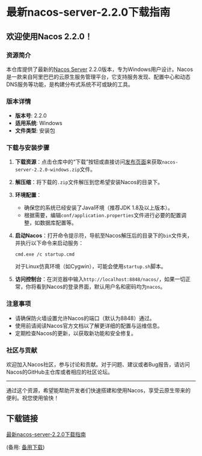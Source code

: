 # 最新nacos-server-2.2.0下载指南

## 欢迎使用Nacos 2.2.0！

### 资源简介

本仓库提供了最新的[Nacos Server](https://github.com/alibaba/nacos) 2.2.0版本，专为Windows用户设计。Nacos是一款来自阿里巴巴的云原生服务管理平台，它支持服务发现、配置中心和动态DNS服务等功能，是构建分布式系统不可或缺的工具。

### 版本详情

- **版本号**: 2.2.0
- **适用系统**: Windows
- **文件类型**: 安装包

### 下载与安装步骤

1. **下载资源**：点击仓库中的“下载”按钮或直接访问[发布页面](链接请根据实际情况添加)来获取`nacos-server-2.2.0-windows.zip`文件。
   
2. **解压缩**：将下载的`.zip`文件解压到您希望安装Nacos的目录下。

3. **环境配置**：
   - 确保您的系统已经安装了Java环境（推荐JDK 1.8及以上版本）。
   - 根据需要，编辑`conf/application.properties`文件进行必要的配置调整，如数据库配置等。

4. **启动Nacos**：打开命令提示符，导航至Nacos解压后的目录下的`bin`文件夹，并执行以下命令来启动服务：
   ```shell
   cmd.exe /c startup.cmd
   ```
   对于Linux仿真环境（如Cygwin），可能会使用`startup.sh`脚本。

5. **访问控制台**：在浏览器中输入`http://localhost:8848/nacos/`，如果一切正常，你将看到Nacos的登录界面，默认用户名和密码均为`nacos`。

### 注意事项

- 请确保防火墙设置允许Nacos的端口（默认为8848）通过。
- 使用前请阅读Nacos官方文档以了解更详细的配置与运维信息。
- 定期检查Nacos的更新，以获取新功能和安全修复。

### 社区与贡献

欢迎加入Nacos社区，参与讨论和贡献。对于问题、建议或者Bug报告，请访问Nacos的GitHub主仓库或者相应的社区论坛。

---

通过这个资源，希望能帮助开发者们快速搭建和使用Nacos，享受云原生带来的便利。祝您使用愉快！

## 下载链接
[最新nacos-server-2.2.0下载指南](https://pan.quark.cn/s/48397ac126da) 

(备用: [备用下载](https://pan.baidu.com/s/1We0br_R5IY3gS9H1QEPnTg?pwd=qozo))
